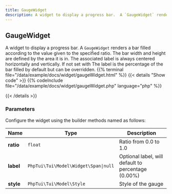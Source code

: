 ```yaml
---
title: GaugeWidget
description: A widget to display a progress bar.  A `GaugeWidget` renders a bar filled according to the value given to the specified ratio. The bar width and height are defined by the area it is in.  The associated label is always centered horizontally and vertically. If not set with  The label is the percentage of the bar filled by default but can be overridden.
---
```

## GaugeWidget

A widget to display a progress bar.  A `GaugeWidget` renders a bar filled according to the value given to the specified ratio. The bar width and height are defined by the area it is in.  The associated label is always centered horizontally and vertically. If not set with  The label is the percentage of the bar filled by default but can be overridden.
{{% terminal file="/data/example/docs/widget/gaugeWidget.html" %}}
{{< details "Show code"  >}}
{{% codeInclude file="/data/example/docs/widget/gaugeWidget.php" language="php" %}}

{{< /details >}}
### Parameters

Configure the widget using the builder methods named as follows:

| Name | Type | Description |
| --- | --- | --- |
| **ratio** | `float` | Ratio from 0.0 to 1.0 |
| **label** | `PhpTui\Tui\Model\Widget\Span\|null` | Optional label, will default to percentage (0.00%) |
| **style** | `PhpTui\Tui\Model\Style` | Style of the gauge |